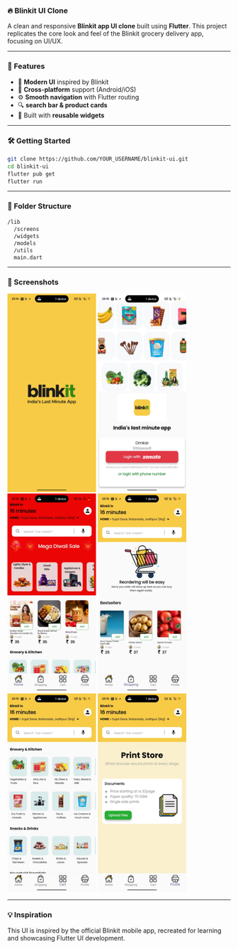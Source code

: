 
### 🔥 Blinkit UI Clone

A clean and responsive **Blinkit app UI clone** built using **Flutter**. This project replicates the core look and feel of the Blinkit grocery delivery app, focusing on UI/UX.

---

### 🚀 Features

* 🛒 **Modern UI** inspired by Blinkit
* 📱 **Cross-platform** support (Android/iOS)
* ⚙️ **Smooth navigation** with Flutter routing
* 🔍 **search bar & product cards**
* 🧱 Built with **reusable widgets**

---

### 🛠️ Getting Started

```bash
git clone https://github.com/YOUR_USERNAME/blinkit-ui.git
cd blinkit-ui
flutter pub get
flutter run
```

---

### 📂 Folder Structure

```
/lib
  /screens
  /widgets
  /models
  /utils
  main.dart
```

---

### 📸 Screenshots

<p float="left">
  <img src="https://github.com/omkar-durande/blinkit-ui/blob/5b125240a514c4856650004eb850614faf78f912/splashscreen.jpeg?raw=true" width="200"/>
  <img src="https://github.com/omkar-durande/blinkit-ui/blob/d4d4a46918fcb9e14cb263591343ed17da4c63ea/loginscreen.jpeg?raw=true" width="200"/>
  <img src="https://github.com/omkar-durande/blinkit-ui/blob/2722d2d0ee8d2c84b10997946ed8ad55d4226be1/home.jpeg?raw=true" width="200"/>
  <img src="https://github.com/omkar-durande/blinkit-ui/blob/e3d028ebfde4ad945b2e51dd51e202fc62f2296c/shopping.jpeg?raw=true" width="200"/>
  <img src="https://github.com/omkar-durande/blinkit-ui/blob/5930ec703c2f77039f75d71ac35af9c3c1473906/category.jpeg?raw=true" width="200"/>
  <img src="https://github.com/omkar-durande/blinkit-ui/blob/0a23a038d214bec99deadd87353bdbd0f6783d80/printscreen.jpeg?raw=true" width="200"/>
</p>


---

### 💡 Inspiration

This UI is inspired by the official Blinkit mobile app, recreated for learning and showcasing Flutter UI development.
